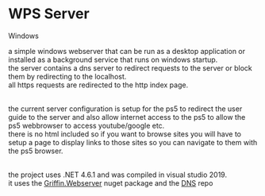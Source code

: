 # WPS Server
 Windows

 a simple windows webserver that can be run as a desktop application or installed as a background service that runs on windows startup.<br>
 the server contains a dns server to redirect requests to the server or block them by redirecting to the localhost.<br>
 all https requests are redirected to the http index page.<br><br>
 
 the current server configuration is setup for the ps5 to redirect the user guide to the server and also allow internet access to the ps5 to allow the ps5 webbrowser to access youtube/google etc.<br>
 there is no html included so if you want to browse sites you will have to setup a page to display links to those sites so you can navigate to them with the ps5 browser.<br><br>
 
 the project uses .NET 4.6.1 and was compiled in visual studio 2019.<br>
 it uses the <a href="https://github.com/jgauffin/Griffin.WebServer">Griffin.Webserver</a> nuget package and the <a href="https://github.com/kapetan/dns">DNS</a> repo<br>
 
